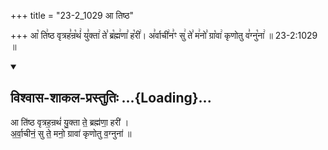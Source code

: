 +++
title = "23-2_1029 आ तिष्ठ"

+++
आ꣡ ति꣢ष्ठ वृत्रह꣣न्र꣡थं꣢ यु꣣क्ता꣢ ते꣣ ब्र꣡ह्म꣢णा꣣ ह꣡री꣢। अ꣣र्वाची꣢न꣣ꣳ सु꣢ ते꣣ म꣢नो꣣ ग्रा꣡वा꣢ कृणोतु व꣣ग्नु꣡ना꣢ ॥ 23-2:1029 ॥

<div class="js_include" newlevelforh1="2" title="विश्वास-शाकल-प्रस्तुतिः" unfilled url="/vedAH_Rk/shAkalam/saMhitA/vishvAsa-prastutiH/01/084/03_A_tiShTha.md">
<details open><summary><h2>विश्वास-शाकल-प्रस्तुतिः ...{Loading}...</h2></summary>


आ ति॑ष्ठ वृत्रह॒न्रथं॑ यु॒क्ता ते॒ ब्रह्म॑णा॒ हरी॑ ।  
अ॒र्वा॒चीनं॒ सु ते॒ मनो॒ ग्रावा॑ कृणोतु व॒ग्नुना॑ ॥

</details>
</div>